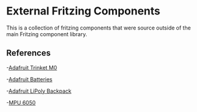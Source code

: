 # External Fritzing Components

This is a collection of fritzing components that were source outside of the main Fritzing component library.

## References

-[Adafruit Trinket M0](https://github.com/adafruit/Fritzing-Library/blob/master/parts/Adafruit%20Trinket%20M0.fzpz)

-[Adafruit Batteries](https://github.com/adafruit/Fritzing-Library/blob/master/Adafruit%20Batteries.fzbz)

-[Adafruit LiPoly Backpack](https://github.com/adafruit/Fritzing-Library/blob/master/parts/Adafruit%20LiPoly%20Backpack.fzpz)

-[MPU 6050](https://fritzing.org/projects/mpu-6050-board-gy-521-acelerometro-y-giroscopio)
